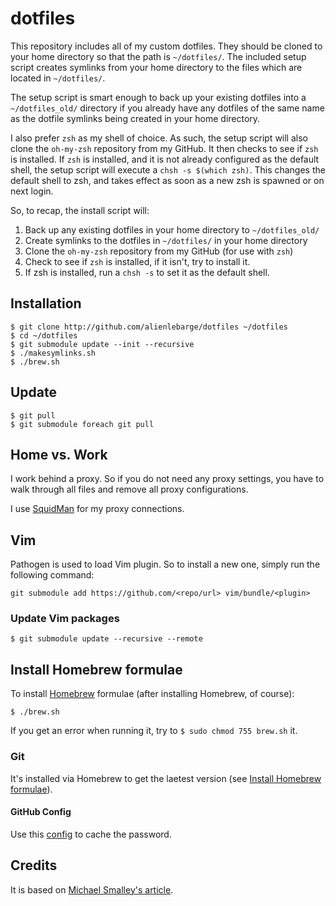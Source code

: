 dotfiles
=========

This repository includes all of my custom dotfiles.  They should be cloned to
your home directory so that the path is `~/dotfiles/`.  The included setup
script creates symlinks from your home directory to the files which are located
in `~/dotfiles/`.

The setup script is smart enough to back up your existing dotfiles into a
`~/dotfiles_old/` directory if you already have any dotfiles of the same name as
the dotfile symlinks being created in your home directory.

I also prefer `zsh` as my shell of choice.  As such, the setup script will also
clone the `oh-my-zsh` repository from my GitHub. It then checks to see if `zsh`
is installed.  If `zsh` is installed, and it is not already configured as the
default shell, the setup script will execute a `chsh -s $(which zsh)`.  This
changes the default shell to zsh, and takes effect as soon as a new zsh is
spawned or on next login.

So, to recap, the install script will:

1. Back up any existing dotfiles in your home directory to `~/dotfiles_old/`
2. Create symlinks to the dotfiles in `~/dotfiles/` in your home directory
3. Clone the `oh-my-zsh` repository from my GitHub (for use with `zsh`)
4. Check to see if `zsh` is installed, if it isn't, try to install it.
5. If zsh is installed, run a `chsh -s` to set it as the default shell.

## Installation

    $ git clone http://github.com/alienlebarge/dotfiles ~/dotfiles
    $ cd ~/dotfiles
    $ git submodule update --init --recursive
    $ ./makesymlinks.sh
    $ ./brew.sh

## Update

    $ git pull
    $ git submodule foreach git pull

## Home vs. Work

I work behind a proxy. So if you do not need any proxy settings, you have to 
walk through all files and remove all proxy configurations.

I use [SquidMan](http://squidman.net) for my proxy connections.

## Vim

Pathogen is used to load Vim plugin. So to install a new one, simply run the 
following command:

```
git submodule add https://github.com/<repo/url> vim/bundle/<plugin>
```

### Update Vim packages

```
$ git submodule update --recursive --remote
```
## Install Homebrew formulae

To install [Homebrew](http://brew.sh/) formulae (after installing Homebrew, of 
course):

```
$ ./brew.sh
```

If you get an error when running it, try to `$ sudo chmod 755 brew.sh` it.


### Git

It's installed via Homebrew to get the laetest version (see [Install Homebrew 
formulae](#install-homebrew-formulae)).

#### GitHub Config

Use this 
[config](https://help.github.com/articles/caching-your-github-password-in-git/) 
to cache the password.

## Credits

It is based on [Michael Smalley's article](http://blog.smalleycreative.com/tutorials/using-git-and-github-to-manage-your-dotfiles/).
